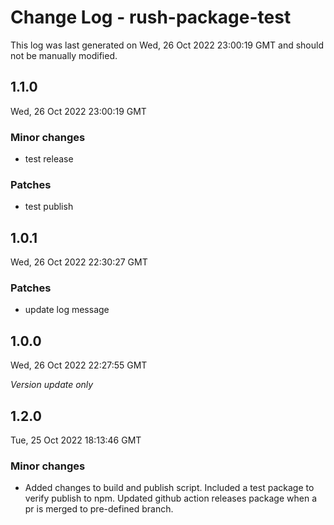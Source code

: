 # Change Log - rush-package-test

This log was last generated on Wed, 26 Oct 2022 23:00:19 GMT and should not be manually modified.

## 1.1.0
Wed, 26 Oct 2022 23:00:19 GMT

### Minor changes

- test release

### Patches

- test publish

## 1.0.1
Wed, 26 Oct 2022 22:30:27 GMT

### Patches

- update log message

## 1.0.0
Wed, 26 Oct 2022 22:27:55 GMT

_Version update only_

## 1.2.0
Tue, 25 Oct 2022 18:13:46 GMT

### Minor changes

- Added changes to build and publish script. Included a test package to verify publish to npm. Updated github action releases package when a pr is merged to pre-defined branch.

